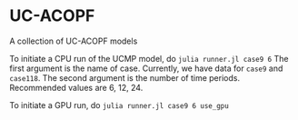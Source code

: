 # UC-ACOPF
A collection of UC-ACOPF models

To initiate a CPU run of the UCMP model, do
``julia runner.jl case9 6``
The first argument is the name of case. Currently, we have data for `case9` and `case118`. The second argument is the number of time periods. Recommended values are 6, 12, 24. 

To initiate a GPU run, do 
``julia runner.jl case9 6 use_gpu``